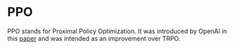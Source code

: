 # PPO

PPO stands for Proximal Policy Optimization. It was introduced by OpenAI in this [paper](https://arxiv.org/abs/1707.06347) and was intended as an improvement over TRPO.

